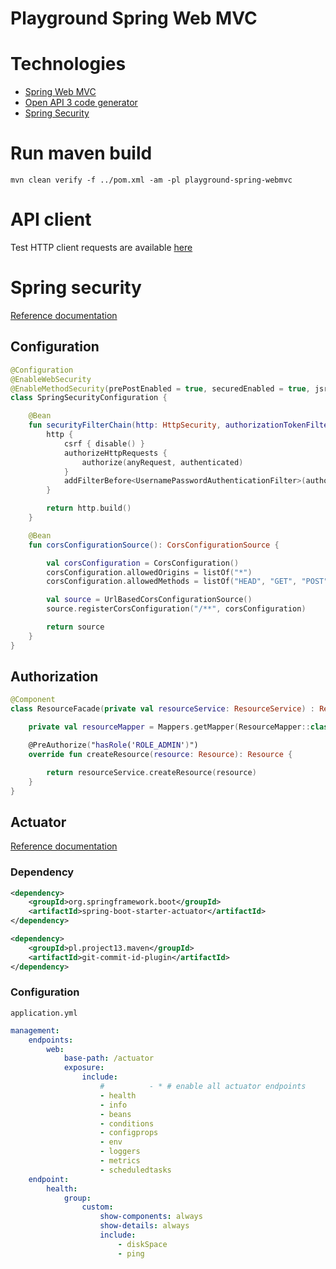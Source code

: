 # Playground Spring Web MVC

# Technologies

- [Spring Web MVC](README/spring-webmvc.md)
- [Open API 3 code generator](README/oas3-generation.md)
- [Spring Security](https://docs.spring.io/spring-security/reference/servlet/configuration/java.html)

# Run maven build

```shell
mvn clean verify -f ../pom.xml -am -pl playground-spring-webmvc
```

# API client

Test HTTP client requests are available [here](./playground-spring-webmvc.http)

# Spring security

[Reference documentation](https://docs.spring.io/spring-security/reference/servlet/configuration/kotlin.html)

## Configuration

```kotlin
@Configuration
@EnableWebSecurity
@EnableMethodSecurity(prePostEnabled = true, securedEnabled = true, jsr250Enabled = true)
class SpringSecurityConfiguration {

    @Bean
    fun securityFilterChain(http: HttpSecurity, authorizationTokenFilter: AuthorizationTokenFilter): SecurityFilterChain {
        http {
            csrf { disable() }
            authorizeHttpRequests {
                authorize(anyRequest, authenticated)
            }
            addFilterBefore<UsernamePasswordAuthenticationFilter>(authorizationTokenFilter)
        }

        return http.build()
    }

    @Bean
    fun corsConfigurationSource(): CorsConfigurationSource {

        val corsConfiguration = CorsConfiguration()
        corsConfiguration.allowedOrigins = listOf("*")
        corsConfiguration.allowedMethods = listOf("HEAD", "GET", "POST", "PUT", "DELETE", "PATCH")

        val source = UrlBasedCorsConfigurationSource()
        source.registerCorsConfiguration("/**", corsConfiguration)

        return source
    }
}
```

## Authorization

```kotlin
@Component
class ResourceFacade(private val resourceService: ResourceService) : ResourceApiDelegate {

    private val resourceMapper = Mappers.getMapper(ResourceMapper::class.java)

    @PreAuthorize("hasRole('ROLE_ADMIN')")
    override fun createResource(resource: Resource): Resource {

        return resourceService.createResource(resource)
    }
}
```

## Actuator

[Reference documentation](https://docs.spring.io/spring-boot/reference/actuator/endpoints.html#page-title)

### Dependency

```xml
<dependency>
    <groupId>org.springframework.boot</groupId>
    <artifactId>spring-boot-starter-actuator</artifactId>
</dependency>
```

```xml
<dependency>
    <groupId>pl.project13.maven</groupId>
    <artifactId>git-commit-id-plugin</artifactId>
</dependency>
```

### Configuration

`application.yml`

```yaml
management:
    endpoints:
        web:
            base-path: /actuator
            exposure:
                include:
                    #          - * # enable all actuator endpoints
                    - health
                    - info
                    - beans
                    - conditions
                    - configprops
                    - env
                    - loggers
                    - metrics
                    - scheduledtasks
    endpoint:
        health:
            group:
                custom:
                    show-components: always
                    show-details: always
                    include:
                        - diskSpace
                        - ping

```
